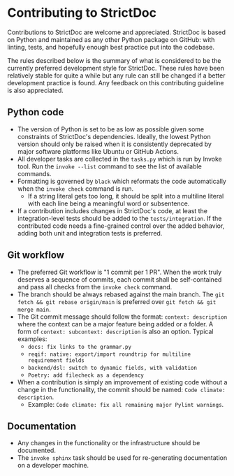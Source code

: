 # Contributing to StrictDoc

Contributions to StrictDoc are welcome and appreciated. StrictDoc is based on Python and
maintained as any other Python package on GitHub: with linting, tests, and hopefully
enough best practice put into the codebase.

The rules described below is the summary of what is considered to be the currently
preferred development style for StrictDoc. These rules have been relatively stable for quite
a while but any rule can still be changed if a better development practice is found.
Any feedback on this contributing guideline is also appreciated.

## Python code

- The version of Python is set to be as low as possible given some constraints of
StrictDoc's dependencies. Ideally, the lowest Python version should only be raised
when it is consistently deprecated by major software platforms like Ubuntu or GitHub 
Actions.
- All developer tasks are collected in the `tasks.py` which is run by Invoke tool.
Run the `invoke --list` command to see the list of available commands.
- Formatting is governed by `black` which reformats the code automatically 
when the `invoke check` command is run.
  - If a string literal gets too long, it should be split into a multiline literal
  with each line being a meaningful word or subsentence.
- If a contribution includes changes in StrictDoc's code, at least the integration-level
tests should be added to the `tests/integration`. If the contributed code needs a
fine-grained control over the added behavior, adding both unit and integration tests is
preferred.

## Git workflow

- The preferred Git workflow is "1 commit per 1 PR". When the work truly deserves
a sequence of commits, each commit shall be self-contained and pass all checks from the 
`invoke check` command.
- The branch should be always rebased against the main branch. The 
`git fetch && git rebase origin/main` is preferred over `git fetch && git merge main`.
- The Git commit message should follow the format: `context: description` where the context
can be a major feature being added or a folder. A form of `context: subcontext: description`
is also an option. Typical examples:
  - `docs: fix links to the grammar.py`
  - `reqif: native: export/import roundtrip for multiline requirement fields`
  - `backend/dsl: switch to dynamic fields, with validation`
  - `Poetry: add filecheck as a dependency`
- When a contribution is simply an improvement of existing code without a change in the
functionality, the commit should be named: `Code climate: description`.
  - Example: `Code climate: fix all remaining major Pylint warnings`.

## Documentation

- Any changes in the functionality or the infrastructure should be documented.
- The `invoke sphinx` task should be used for re-generating documentation on a developer
machine.
